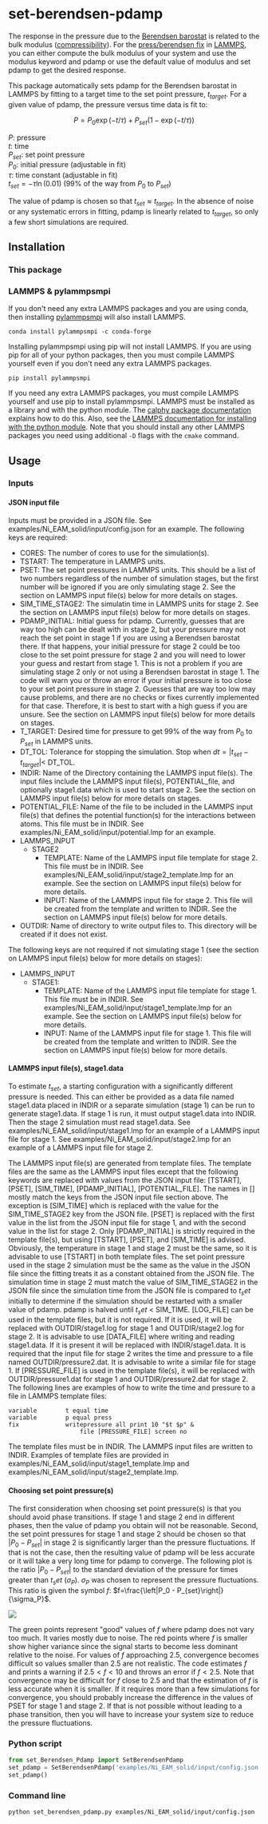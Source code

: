 # set-berendsen-pdamp

The response in the pressure due to the [Berendsen barostat](http://www.sklogwiki.org/SklogWiki/index.php/Berendsen_barostat) is related to the bulk modulus ([compressibility](http://www.sklogwiki.org/SklogWiki/index.php/Compressibility#Isothermal_compressibility)). For the [press/berendsen fix](https://docs.lammps.org/fix_press_berendsen.html) in [LAMMPS](https://www.lammps.org/#gsc.tab=0), you can either compute the bulk modulus of your system and use the modulus keyword and pdamp or use the default value of modulus and set pdamp to get the desired response.

This package automatically sets pdamp for the Berendsen barostat in LAMMPS by fitting to a target time to the set point pressure, $t_{target}$. For a given value of pdamp, the pressure versus time data is fit to:

$$ P = P_0 \exp(-t/\tau) + P_{set} (1 - \exp(-t/\tau)) $$

$P$: pressure  
$t$: time  
$P_{set}$: set point pressure  
$P_0$: initial pressure (adjustable in fit)  
$\tau$: time constant (adjustable in fit)  
$t_{set} = -\tau \ln(0.01)$ (99% of the way from $P_0$ to $P_{set}$)

The value of pdamp is chosen so that $t_{set} \approx t_{target}$. In the absence of noise or any systematic errors in fitting, pdamp is linearly related to $t_{target}$, so only a few short simulations are required.

## Installation

### This package

### LAMMPS & pylammpsmpi

If you don't need any extra LAMMPS packages and you are using conda, then installing [pylammpsmpi](https://pylammpsmpi.readthedocs.io/en/latest/installation.html) will also install LAMMPS.

```shell
conda install pylammpsmpi -c conda-forge
```

Installing pylammpsmpi using pip will not install LAMMPS. If you are using pip for all of your python packages, then you must compile LAMMPS yourself even if you don't need any extra LAMMPS packages.

```shell
pip install pylammpsmpi
```

If you need any extra LAMMPS packages, you must compile LAMMPS yourself and use pip to install pylammpsmpi. LAMMPS must be installed as a library and with the python module. The [calphy package documentation](https://calphy.org/en/latest/gettingstarted.html) explains how to do this. Also, see the [LAMMPS documentation for installing with the python module](https://docs.lammps.org/Python_install.html). Note that you should install any other LAMMPS packages you need using additional `-D` flags with the `cmake` command.

## Usage

### Inputs

#### JSON input file

Inputs must be provided in a JSON file. See examples/Ni_EAM_solid/input/config.json for an example. The following keys are required:

* CORES: The number of cores to use for the simulation(s).
* TSTART: The temperature in LAMMPS units.
* PSET: The set point pressures in LAMMPS units. This should be a list of two numbers regardless of the number of simulation stages, but the first number will be ignored if you are only simulating stage 2. See the section on LAMMPS input file(s) below for more details on stages.
* SIM_TIME_STAGE2: The simulatin time in LAMMPS units for stage 2. See the section on LAMMPS input file(s) below for more details on stages.
* PDAMP_INITIAL: Initial guess for pdamp. Currently, guesses that are way too high can be dealt with in stage 2, but your pressure may not reach the set point in stage 1 if you are using a Berendsen barostat there. If that happens, your initial pressure for stage 2 could be too close to the set point pressure for stage 2 and you will need to lower your guess and restart from stage 1. This is not a problem if you are simulating stage 2 only or not using a Berendsen barostat in stage 1. The code will warn you or throw an error if your initial pressure is too close to your set point pressure in stage 2. Guesses that are way too low may cause problems, and there are no checks or fixes currently implemented for that case. Therefore, it is best to start with a high guess if you are unsure. See the section on LAMMPS input file(s) below for more details on stages.
* T_TARGET: Desired time for pressure to get 99% of the way from $P_0$ to $P_{set}$ in LAMMPS units.
* DT_TOL: Tolerance for stopping the simulation. Stop when $dt = \left|t_{set} - t_{target}\right| <$ DT_TOL.
* INDIR: Name of the Directory containing the LAMMPS input file(s). The input files include the LAMMPS input file(s), POTENTIAL_file, and optionally stage1.data which is used to start stage 2. See the section on LAMMPS input file(s) below for more details on stages. 
* POTENTIAL_FILE: Name of the file to be included in the LAMMPS input file(s) that defines the potential function(s) for the interactions between atoms. This file must be in INDIR. See examples/Ni_EAM_solid/input/potential.lmp for an example.
* LAMMPS_INPUT
    * STAGE2
        * TEMPLATE: Name of the LAMMPS input file template for stage 2. This file must be in INDIR. See examples/Ni_EAM_solid/input/stage2_template.lmp for an example. See the section on LAMMPS input file(s) below for more details.
        * INPUT: Name of the LAMMPS input file for stage 2. This file will be created from the template and written to INDIR. See the section on LAMMPS input file(s) below for more details.
* OUTDIR: Name of directory to write output files to. This directory will be created if it does not exist.

The following keys are not required if not simulating stage 1 (see the section on LAMMPS input file(s) below for more details on stages):

* LAMMPS_INPUT
  * STAGE1: 
    * TEMPLATE: Name of the LAMMPS input file template for stage 1. This file must be in INDIR. See examples/Ni_EAM_solid/input/stage1_template.lmp for an example. See the section on LAMMPS input file(s) below for more details.
    * INPUT: Name of the LAMMPS input file for stage 1. This file will be created from the template and written to INDIR. See the section on LAMMPS input file(s) below for more details.

#### LAMMPS input file(s), stage1.data

To estimate $t_{set}$, a starting configuration with a significantly different pressure is needed. This can either be provided as a data file named stage1.data placed in INDIR or a separate simulation (stage 1) can be run to generate stage1.data. If stage 1 is run, it must output stage1.data into INDIR. Then the stage 2 simulation must read stage1.data. See examples/Ni_EAM_solid/input/stage1.lmp for an example of a LAMMPS input file for stage 1. See examples/Ni_EAM_solid/input/stage2.lmp for an example of a LAMMPS input file for stage 2.

The LAMMPS input file(s) are generated from template files. The template files are the same as the LAMMPS input files except that the following keywords are replaced with values from the JSON input file: [TSTART], [PSET], [SIM_TIME], [PDAMP_INITIAL], [POTENTIAL_FILE]. The names in [] mostly match the keys from the JSON input file section above. The exception is [SIM_TIME] which is replaced with the value for the SIM_TIME_STAGE2 key from the JSON file. [PSET] is replaced with the first value in the list from the JSON input file for stage 1, and with the second value in the list for stage 2. Only [PDAMP_INITIAL] is strictly required in the template file(s), but using [TSTART], [PSET], and [SIM_TIME] is advised. Obviously, the temperature in stage 1 and stage 2 must be the same, so it is advisable to use [TSTART] in both template files. The set point pressure used in the stage 2 simulation must be the same as the value in the JSON file since the fitting treats it as a constant obtained from the JSON file. The simulation time in stage 2 must match the value of SIM_TIME_STAGE2 in the JSON file since the simulation time from the JSON file is compared to $t_set$ initially to determine if the simulation should be restarted with a smaller value of pdamp. pdamp is halved until $t_set$ < SIM_TIME. [LOG_FILE] can be used in the template files, but it is not required. If it is used, it will be replaced with OUTDIR/stage1.log for stage 1 and OUTDIR/stage2.log for stage 2. It is advisable to use [DATA_FILE] where writing and reading stage1.data. If it is present it will be replaced with INDIR/stage1.data. It is required that the input file for stage 2 writes the time and pressure to a file named OUTDIR/pressure2.dat. It is advisable to write a similar file for stage 1. If [PRESSURE_FILE] is used in the template file(s), it will be replaced with OUTDIR/pressure1.dat for stage 1 and OUTDIR/pressure2.dat for stage 2. The following lines are examples of how to write the time and pressure to a file in LAMMPS template files:


```
variable        t equal time
variable        p equal press
fix             writepressure all print 10 "$t $p" &
                    file [PRESSURE_FILE] screen no
```

The template files must be in INDIR. The LAMMPS input files are written to INDIR. Examples of template files are provided in examples/Ni_EAM_solid/input/stage1_template.lmp and examples/Ni_EAM_solid/input/stage2_template.lmp.

#### Choosing set point pressure(s)

The first consideration when choosing set point pressure(s) is that you should avoid phase transitions. If stage 1 and stage 2 end in different phases, then the value of pdamp you obtain will not be reasonable. Second, the set point pressures for stage 1 and stage 2 should be chosen so that $\left|P_0 - P_{set}\right|$ in stage 2 is significantly larger than the pressure fluctuations. If that is not the case, then the resulting value of pdamp will be less accurate or it will take a very long time for pdamp to converge. The following plot is the ratio $\left|P_0 - P_{set}\right|$ to the standard deviation of the pressure for times greater than $t_set$ ($\sigma_P$). $\sigma_P$ was chosen to represent the pressure fluctuations. This ratio is given the symbol $f$: $f=\frac{\left|P_0 - P_{set}\right|}{\sigma_P}$.

![](Pdamp_vs_f.png)

The green points represent "good" values of $f$ where pdamp does not vary too much. It varies mostly due to noise. The red points where $f$ is smaller show higher variance since the signal starts to become less dominant relative to the noise. For values of $f$ approaching 2.5, convergence becomes difficult so values smaller than 2.5 are not realistic. The code estimates $f$ and prints a warning if $2.5 < f < 10$ and throws an error if $f < 2.5$. Note that convergence may be difficult for $f$ close to 2.5 and that the estimation of $f$ is less accurate when it is smaller. If it requires more than a few simulations for convergence, you should probably increase the difference in the values of PSET for stage 1 and stage 2. If that is not possible without leading to a phase transition, then you will have to increase your system size to reduce the pressure fluctuations.

### Python script

```python
from set_Berendsen_Pdamp import SetBerendsenPdamp
set_pdamp = SetBerendsenPdamp('examples/Ni_EAM_solid/input/config.json')
set_pdamp()
```

### Command line

```shell
python set_berendsen_pdamp.py examples/Ni_EAM_solid/input/config.json
```
